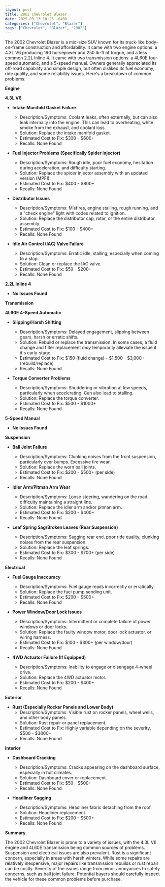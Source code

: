 ```yaml
---
layout: post
title: 2002 Chevrolet Blazer
date: 2025-03-13 10:25 -0400
categories: ["Chevrolet", "Blazer"]
tags: ["Chevrolet", "Blazer", "2002"]
---
```

The 2002 Chevrolet Blazer is a mid-size SUV known for its truck-like body-on-frame construction and affordability. It came with two engine options: a 4.3L V6 producing 190 horsepower and 250 lb-ft of torque, and a less common 2.2L Inline 4. It came with two transmission options: a 4L60E four-speed automatic, and a 5-speed manual. Owners generally appreciated its off-road capability and simple design, but often disliked its fuel economy, ride quality, and some reliability issues. Here's a breakdown of common problems:

**Engine**

**4.3L V6**

*   **Intake Manifold Gasket Failure**
    *   Description/Symptoms: Coolant leaks, often externally, but can also leak internally into the engine. This can lead to overheating, white smoke from the exhaust, and coolant loss.
    *   Solution: Replace the intake manifold gasket.
    *   Estimated Cost to Fix: $300 - $600+
    *   Recalls: None Found

*   **Fuel Injector Problems (Specifically Spider Injector)**
    *   Description/Symptoms: Rough idle, poor fuel economy, hesitation during acceleration, and difficulty starting.
    *   Solution: Replace the spider injector assembly with an updated version (MPFI).
    *   Estimated Cost to Fix: $400 - $800+
    *   Recalls: None Found

*   **Distributor Issues**
    *   Description/Symptoms: Misfires, engine stalling, rough running, and a "check engine" light with codes related to ignition.
    *   Solution: Replace the distributor cap, rotor, or the entire distributor assembly.
    *   Estimated Cost to Fix: $100 - $400+
    *   Recalls: None Found

* **Idle Air Control (IAC) Valve Failure**
    * Description/Symptoms: Erratic idle, stalling, especially when coming to a stop.
    * Solution: Clean or replace the IAC valve.
    * Estimated Cost to Fix: $50 - $200+
    * Recalls: None Found

**2.2L Inline 4**

*   **No Issues Found**

**Transmission**

**4L60E 4-Speed Automatic**

*   **Slipping/Harsh Shifting**
    *   Description/Symptoms: Delayed engagement, slipping between gears, harsh or erratic shifts.
    *   Solution: Rebuild or replace the transmission. In some cases, a fluid change and filter replacement *may* temporarily alleviate the issue if it's early-stage.
    *   Estimated Cost to Fix: $150 (fluid change) - $1,500 - $3,000+ (rebuild/replace)
    *   Recalls: None Found

*   **Torque Converter Problems**
    *   Description/Symptoms: Shuddering or vibration at low speeds, particularly when accelerating. Can also lead to stalling.
    *   Solution: Replace the torque converter.
    *   Estimated Cost to Fix: $500 - $1000+
    *   Recalls: None Found

**5-Speed Manual**

*   **No Issues Found**

**Suspension**

*   **Ball Joint Failure**
    *   Description/Symptoms: Clunking noises from the front suspension, particularly over bumps. Excessive tire wear.
    *   Solution: Replace the worn ball joints.
    *   Estimated Cost to Fix: $200 - $500+ (per side)
    *   Recalls: None Found

*   **Idler Arm/Pitman Arm Wear**
    *   Description/Symptoms: Loose steering, wandering on the road, difficulty maintaining a straight line.
    *   Solution: Replace the idler arm and/or pitman arm.
    *   Estimated Cost to Fix: $200 - $400+
    *   Recalls: None Found

*   **Leaf Spring Sag/Broken Leaves (Rear Suspension)**
    *   Description/Symptoms: Sagging rear end, poor ride quality, clunking noises from the rear suspension.
    *   Solution: Replace the leaf springs.
    *   Estimated Cost to Fix: $300 - $700+ (per side)
    *   Recalls: None Found

**Electrical**

*   **Fuel Gauge Inaccuracy**
    *   Description/Symptoms: Fuel gauge reads incorrectly or erratically.
    *   Solution: Replace the fuel pump sending unit.
    *   Estimated Cost to Fix: $200 - $500+
    *   Recalls: None Found

*   **Power Window/Door Lock Issues**
    *   Description/Symptoms: Intermittent or complete failure of power windows or door locks.
    *   Solution: Replace the faulty window motor, door lock actuator, or wiring harness.
    *   Estimated Cost to Fix: $100 - $300+ (per window/door)
    *   Recalls: None Found

*   **4WD Actuator Failure (If Equipped)**
    *   Description/Symptoms: Inability to engage or disengage 4-wheel drive.
    *   Solution: Replace the 4WD actuator motor.
    *   Estimated Cost to Fix: $200 - $400+
    *   Recalls: None Found

**Exterior**

*   **Rust (Especially Rocker Panels and Lower Body)**
    *   Description/Symptoms: Visible rust on rocker panels, wheel wells, and other body panels.
    *   Solution: Rust repair or panel replacement.
    *   Estimated Cost to Fix: Highly variable depending on the severity, $500 - $3000+
    *   Recalls: None Found

**Interior**

*   **Dashboard Cracking**
    *   Description/Symptoms: Cracks appearing on the dashboard surface, especially in hot climates.
    *   Solution: Dashboard cover or replacement.
    *   Estimated Cost to Fix: $50 - $500+
    *   Recalls: None Found

*   **Headliner Sagging**
    *   Description/Symptoms: Headliner fabric detaching from the roof.
    *   Solution: Headliner replacement.
    *   Estimated Cost to Fix: $200 - $500+
    *   Recalls: None Found

**Summary**

The 2002 Chevrolet Blazer is prone to a variety of issues, with the 4.3L V6 engine and 4L60E transmission being common sources of problems. Suspension and electrical issues are also prevalent. Rust is a significant concern, especially in areas with harsh winters. While some repairs are relatively inexpensive, major repairs like transmission rebuilds or rust repair can be costly. Severity of the issues range from minor annoyances to safety concerns, such as ball joint failure. Potential buyers should carefully inspect the vehicle for these common problems before purchase.

